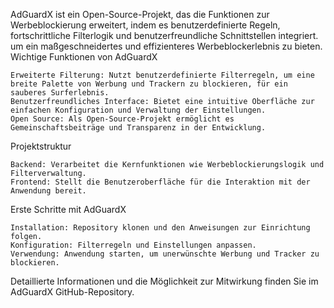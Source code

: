 AdGuardX ist ein Open-Source-Projekt, das die Funktionen zur Werbeblockierung erweitert, indem es benutzerdefinierte Regeln, fortschrittliche Filterlogik und benutzerfreundliche Schnittstellen integriert. um ein maßgeschneidertes und effizienteres Werbeblockerlebnis zu bieten.
Wichtige Funktionen von AdGuardX

    Erweiterte Filterung: Nutzt benutzerdefinierte Filterregeln, um eine breite Palette von Werbung und Trackern zu blockieren, für ein sauberes Surferlebnis.
    Benutzerfreundliches Interface: Bietet eine intuitive Oberfläche zur einfachen Konfiguration und Verwaltung der Einstellungen.
    Open Source: Als Open-Source-Projekt ermöglicht es Gemeinschaftsbeiträge und Transparenz in der Entwicklung.

Projektstruktur

    Backend: Verarbeitet die Kernfunktionen wie Werbeblockierungslogik und Filterverwaltung.
    Frontend: Stellt die Benutzeroberfläche für die Interaktion mit der Anwendung bereit.

Erste Schritte mit AdGuardX

    Installation: Repository klonen und den Anweisungen zur Einrichtung folgen.
    Konfiguration: Filterregeln und Einstellungen anpassen.
    Verwendung: Anwendung starten, um unerwünschte Werbung und Tracker zu blockieren.

Detaillierte Informationen und die Möglichkeit zur Mitwirkung finden Sie im AdGuardX GitHub-Repository.